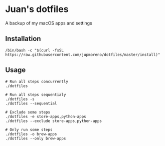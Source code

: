# Juan's dotfiles
A backup of my macOS apps and settings

## Installation

```
/bin/bash -c "$(curl -fsSL https://raw.githubusercontent.com/jupmoreno/dotfiles/master/install)"
```

## Usage

```
# Run all steps concurrently
./dotfiles

# Run all steps sequentialy
./dotfiles -s
./dotfiles --sequential

# Exclude some steps
./dotfiles -e store-apps,python-apps
./dotfiles --exclude store-apps,python-apps

# Only run some steps
./dotfiles -o brew-apps
./dotfiles --only brew-apps
```
